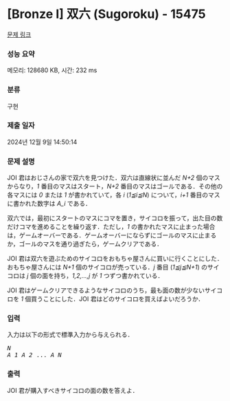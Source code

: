 # [Bronze I] 双六 (Sugoroku) - 15475 

[문제 링크](https://www.acmicpc.net/problem/15475) 

### 성능 요약

메모리: 128680 KB, 시간: 232 ms

### 분류

구현

### 제출 일자

2024년 12월 9일 14:50:14

### 문제 설명

<p>JOI 君はおじさんの家で双六を見つけた．双六は直線状に並んだ <var>N+2</var> 個のマスからなり，<var>1</var> 番目のマスはスタート，<var>N+2</var> 番目のマスはゴールである．その他の各マスには <var>0</var> または <var>1</var> が書かれていて，各 <var>i</var> (<var>1≦i≦N</var>) について，<var>i+1</var> 番目のマスに書かれた数字は <var>A_i</var> である．</p>

<p>双六では，最初にスタートのマスにコマを置き，サイコロを振って，出た目の数だけコマを進めることを繰り返す．ただし，<var>1</var> の書かれたマスに止まった場合は，ゲームオーバーである．ゲームオーバーにならずにゴールのマスに止まるか，ゴールのマスを通り過ぎたら，ゲームクリアである．</p>

<p>JOI 君は双六を遊ぶためのサイコロをおもちゃ屋さんに買いに行くことにした．おもちゃ屋さんには <var>N+1</var> 個のサイコロが売っている．<var>j</var> 番目 (<var>1≦j≦N+1</var>) のサイコロは <var>j</var> 個の面を持ち，<var>1,2,...,j</var> が <var>1</var> つずつ書かれている．</p>

<p>JOI 君はゲームクリアできるようなサイコロのうち，最も面の数が少ないサイコロを <var>1</var> 個買うことにした．JOI 君はどのサイコロを買えばよいだろうか．</p>

### 입력 

 <p>入力は以下の形式で標準入力から与えられる．</p>

<pre><var>N</var>
<var>A_1</var> <var>A_2</var> ... <var>A_N</var>
</pre>

### 출력 

 <p>JOI 君が購入すべきサイコロの面の数を答えよ．</p>

